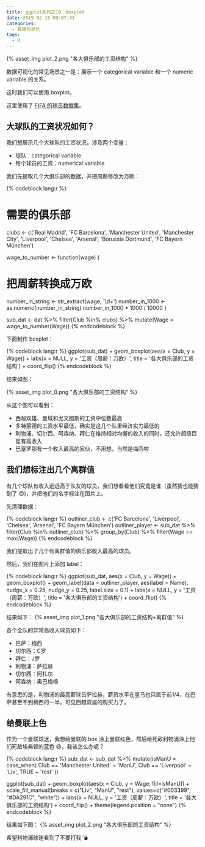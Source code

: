 ```yaml
---
title: ggplot系列之10：boxplot
date: 2019-02-15 09:07:33
categories:
  - 数据可视化
tags:
  - R
---
```


{% asset_img plot_2.png "各大俱乐部的工资结构" %}

数据可视化的常见场景之一是：展示一个 categorical variable 和一个 numeric variable 的关系。

这时我们可以使用 boxplot。

这里使用了 [FIFA 的球员数据集](https://www.kaggle.com/karangadiya/fifa19/data)。

<!-- more -->

## 大球队的工资状况如何？

我们想展示几个大球队的工资状况，涉及两个变量：
- 球队：categorical variable
- 每个球员的工资：numerical variable

我们先提取几个大俱乐部的数据，并把周薪修改为万欧：

{% codeblock lang:r %}
# 需要的俱乐部
clubs <- c('Real Madrid', 'FC Barcelona', 
           'Manchester United', 'Manchester City', 'Liverpool', 'Chelsea', 'Arsenal',
           'Borussia Dortmund', 'FC Bayern München')


wage_to_number <- function(wage) {
  # 把周薪转换成万欧
  number_in_string <- str_extract(wage, '\\d+')
  number_in_1000 <- as.numeric(number_in_string)
  number_in_1000 * 1000 / 10000
}

sub_dat <- dat %>%
  filter(Club %in% clubs) %>%
  mutate(Wage = wage_to_number(Wage))
{% endcodeblock %}

下面制作 boxplot：

{% codeblock lang:r %}
ggplot(sub_dat) +
  geom_boxplot(aes(x = Club, y = Wage)) +
  labs(x = NULL,
       y = '工资（周薪：万欧）',
       title = '各大俱乐部的工资结构') +
  coord_flip() 
{% endcodeblock %}

结果如图：

{% asset_img plot_0.png "各大俱乐部的工资结构" %}

从这个图可以看到：
- 西超双雄、曼城和尤文图斯的工资中位数最高
- 多特蒙德的工资水平最低，确实是这几个队里经济实力最低的
- 利物浦、切尔西、阿森纳、拜仁在维持相对均衡的收入的同时，还允许超级巨星有高收入
- 巴塞罗那有一个收入最高的家伙，不用想，当然是梅西啦

## 我们想标注出几个离群值

有几个球队有收入远远高于队友的球员，我们想看看他们究竟是谁（虽然猜也能猜到了 :blush:)，并把他们的名字标注在图片上。

先清理数据：

{% codeblock lang:r %}
outliner_club <- c('FC Barcelona', 'Liverpool', 'Chelsea', 'Arsenal', 'FC Bayern München')
outliner_player <- sub_dat %>% 
  filter(Club %in% outliner_club) %>%
  group_by(Club) %>%
  filter(Wage == max(Wage))
{% endcodeblock %}

我们提取出了几个有离群值的俱乐部收入最高的球员。

然后，我们在图片上添加 label：

{% codeblock lang:r %}
ggplot(sub_dat, aes(x = Club, y = Wage)) +
  geom_boxplot() +
  geom_label(data = outliner_player,
             aes(label = Name),
             nudge_x = 0.25,
             nudge_y = 0.25, 
             label.size = 0.1) +
  labs(x = NULL,
       y = '工资（周薪：万欧）',
       title = '各大俱乐部的工资结构') +
  coord_flip() 
{% endcodeblock %}


结果如下：
{% asset_img plot_1.png "各大俱乐部的工资结构+离群值" %}

各个全队的异常高收入球员如下：
- 巴萨：梅西
- 切尔西：C罗
- 拜仁：J罗
- 利物浦：萨拉赫
- 切尔西：阿扎尔
- 阿森纳：奥巴梅杨

有意思的是，利物浦的最高薪球员萨拉赫，薪资水平在皇马也只属于前1/4，在巴萨甚至不到梅西的一半。可见西超双雄的购买力了。


## 给曼联上色

作为一个曼联球迷，我想给曼联的 box 涂上曼联红色，然后给死敌利物浦涂上他们死敌埃弗顿的蓝色 :smiley:，我该怎么办呢？

{% codeblock lang:r %}
sub_dat <- sub_dat %>%
  mutate(isManU = case_when(
    Club == 'Manchester United' ~ 'ManU',
    Club == 'Liverpool' ~ 'Liv',
    TRUE ~ 'rest'
    ))

ggplot(sub_dat) +
  geom_boxplot(aes(x = Club, y = Wage, fill=isManU)) +
  scale_fill_manual(breaks = c("Liv", "ManU", "rest"), 
                    values=c("#003399", "#DA291C", "white")) +
  labs(x = NULL,
       y = '工资（周薪：万欧）',
       title = '各大俱乐部的工资结构') +
  coord_flip()  +
  theme(legend.position = "none")
{% endcodeblock %}

结果如下图：
{% asset_img plot_2.png "各大俱乐部的工资结构" %}


希望利物浦球迷看到了不要打我 :bomb: